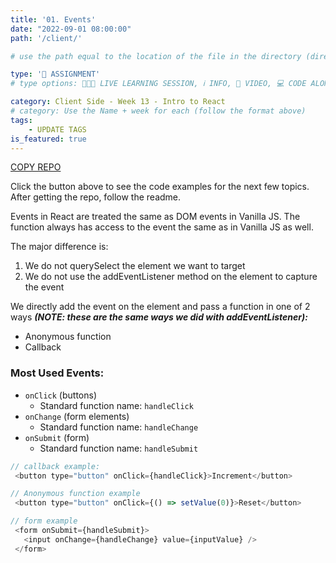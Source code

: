 ```yaml
---
title: '01. Events'
date: "2022-09-01 08:00:00"
path: '/client/'

# use the path equal to the location of the file in the directory (directory structure)

type: '📝 ASSIGNMENT'
# type options: 👩🏽‍🏫 LIVE LEARNING SESSION, ℹ️ INFO, 🎥 VIDEO, 💻 CODE ALONG, 🥼 LAB, ↩️ REVIEW/NOTES, 👥 GROUP LEARNING, 👷🏼‍♂️ GROUP PROJECT, 🧠 ASSESSMENT, 📝 ASSIGNMENT

category: Client Side - Week 13 - Intro to React
# category: Use the Name + week for each (follow the format above)
tags: 
    - UPDATE TAGS
is_featured: true
---
```

<a class="rn-button btn-purple" href="https://repo-copier.netlify.app/u/Repped-School/react-topics" target="_blank">COPY REPO</a>


Click the button above to see the code examples for the next few topics. After getting the repo, follow the readme.

Events in React are treated the same as DOM events in Vanilla JS. The function always has access to the event the same as in Vanilla JS as well.

The major difference is:

1. We do not querySelect the element we want to target
1. We do not use the addEventListener method on the element to capture the event

We directly add the event on the element and pass a function in one of 2 ways **_(NOTE: these are the same ways we did with addEventListener):_**

- Anonymous function
- Callback

### Most Used Events:
- `onClick` (buttons)
  - Standard function name: `handleClick`
- `onChange` (form elements)
  - Standard function name: `handleChange`
- `onSubmit` (form)
  - Standard function name: `handleSubmit`

```js
// callback example:
 <button type="button" onClick={handleClick}>Increment</button>

// Anonymous function example
 <button type="button" onClick={() => setValue(0)}>Reset</button>

// form example
 <form onSubmit={handleSubmit}>
   <input onChange={handleChange} value={inputValue} />
 </form>
 ```
